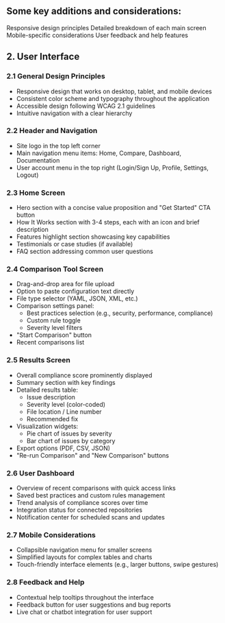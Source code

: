 ## Some key additions and considerations:
Responsive design principles
Detailed breakdown of each main screen
Mobile-specific considerations
User feedback and help features

## 2. User Interface

### 2.1 General Design Principles
- Responsive design that works on desktop, tablet, and mobile devices
- Consistent color scheme and typography throughout the application
- Accessible design following WCAG 2.1 guidelines
- Intuitive navigation with a clear hierarchy

### 2.2 Header and Navigation
- Site logo in the top left corner
- Main navigation menu items: Home, Compare, Dashboard, Documentation
- User account menu in the top right (Login/Sign Up, Profile, Settings, Logout)

### 2.3 Home Screen
- Hero section with a concise value proposition and "Get Started" CTA button
- How It Works section with 3-4 steps, each with an icon and brief description
- Features highlight section showcasing key capabilities
- Testimonials or case studies (if available)
- FAQ section addressing common user questions

### 2.4 Comparison Tool Screen
- Drag-and-drop area for file upload
- Option to paste configuration text directly
- File type selector (YAML, JSON, XML, etc.)
- Comparison settings panel:
  - Best practices selection (e.g., security, performance, compliance)
  - Custom rule toggle
  - Severity level filters
- "Start Comparison" button
- Recent comparisons list

### 2.5 Results Screen
- Overall compliance score prominently displayed
- Summary section with key findings
- Detailed results table:
  - Issue description
  - Severity level (color-coded)
  - File location / Line number
  - Recommended fix
- Visualization widgets:
  - Pie chart of issues by severity
  - Bar chart of issues by category
- Export options (PDF, CSV, JSON)
- "Re-run Comparison" and "New Comparison" buttons

### 2.6 User Dashboard
- Overview of recent comparisons with quick access links
- Saved best practices and custom rules management
- Trend analysis of compliance scores over time
- Integration status for connected repositories
- Notification center for scheduled scans and updates

### 2.7 Mobile Considerations
- Collapsible navigation menu for smaller screens
- Simplified layouts for complex tables and charts
- Touch-friendly interface elements (e.g., larger buttons, swipe gestures)

### 2.8 Feedback and Help
- Contextual help tooltips throughout the interface
- Feedback button for user suggestions and bug reports
- Live chat or chatbot integration for user support